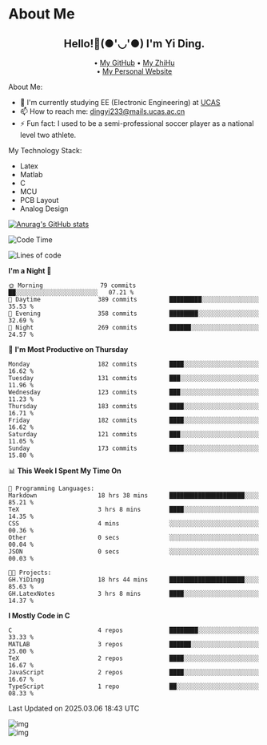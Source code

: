 # About Me

<h2 style="text-align:center;"> Hello!👋(●'◡'●) I'm Yi Ding.</h2>

<div style="text-align:center;">
  • <a href="https://github.com/YiDingg">My GitHub</a>
  • <a href="https://www.zhihu.com/people/YiDingg">My ZhiHu</a><br>
  • <a href="https://yidingg.github.io/YiDingg">My Personal Website</a><br>
</div>

About Me:
- 🔭 I'm currently studying EE (Electronic Engineering) at [UCAS](https://www.ucas.ac.cn/)
- 📫 How to reach me: dingyi233@mails.ucas.ac.cn
- ⚡ Fun fact: I used to be a semi-professional soccer player as a national level two athlete.

My Technology Stack:
- Latex
- Matlab
- C
- MCU
- PCB Layout
- Analog Design


[![Anurag's GitHub stats](https://github-readme-stats.vercel.app/api?username=YiDingg)](https://github.com/anuraghazra/github-readme-stats)

<!--START_SECTION:waka-->
![Code Time](http://img.shields.io/badge/Code%20Time-975%20hrs%2031%20mins-blue)

![Lines of code](https://img.shields.io/badge/From%20Hello%20World%20I%27ve%20Written-747.7%20thousand%20lines%20of%20code-blue)

**I'm a Night 🦉** 

```text
🌞 Morning                79 commits          ██░░░░░░░░░░░░░░░░░░░░░░░   07.21 % 
🌆 Daytime                389 commits         █████████░░░░░░░░░░░░░░░░   35.53 % 
🌃 Evening                358 commits         ████████░░░░░░░░░░░░░░░░░   32.69 % 
🌙 Night                  269 commits         ██████░░░░░░░░░░░░░░░░░░░   24.57 % 
```
📅 **I'm Most Productive on Thursday** 

```text
Monday                   182 commits         ████░░░░░░░░░░░░░░░░░░░░░   16.62 % 
Tuesday                  131 commits         ███░░░░░░░░░░░░░░░░░░░░░░   11.96 % 
Wednesday                123 commits         ███░░░░░░░░░░░░░░░░░░░░░░   11.23 % 
Thursday                 183 commits         ████░░░░░░░░░░░░░░░░░░░░░   16.71 % 
Friday                   182 commits         ████░░░░░░░░░░░░░░░░░░░░░   16.62 % 
Saturday                 121 commits         ███░░░░░░░░░░░░░░░░░░░░░░   11.05 % 
Sunday                   173 commits         ████░░░░░░░░░░░░░░░░░░░░░   15.80 % 
```


📊 **This Week I Spent My Time On** 

```text
💬 Programming Languages: 
Markdown                 18 hrs 38 mins      █████████████████████░░░░   85.21 % 
TeX                      3 hrs 8 mins        ████░░░░░░░░░░░░░░░░░░░░░   14.35 % 
CSS                      4 mins              ░░░░░░░░░░░░░░░░░░░░░░░░░   00.36 % 
Other                    0 secs              ░░░░░░░░░░░░░░░░░░░░░░░░░   00.04 % 
JSON                     0 secs              ░░░░░░░░░░░░░░░░░░░░░░░░░   00.03 % 

🐱‍💻 Projects: 
GH.YiDingg               18 hrs 44 mins      █████████████████████░░░░   85.63 % 
GH.LatexNotes            3 hrs 8 mins        ████░░░░░░░░░░░░░░░░░░░░░   14.37 % 
```

**I Mostly Code in C** 

```text
C                        4 repos             ████████░░░░░░░░░░░░░░░░░   33.33 % 
MATLAB                   3 repos             ██████░░░░░░░░░░░░░░░░░░░   25.00 % 
TeX                      2 repos             ████░░░░░░░░░░░░░░░░░░░░░   16.67 % 
JavaScript               2 repos             ████░░░░░░░░░░░░░░░░░░░░░   16.67 % 
TypeScript               1 repo              ██░░░░░░░░░░░░░░░░░░░░░░░   08.33 % 
```




 Last Updated on 2025.03.06 18:43 UTC
<!--END_SECTION:waka-->

<!-- Coding activity over the last year -->
<div class='center'><img src='https://wakatime.com/share/@YiDingg/260601e0-8e46-41ab-9832-d4d0ae5fd0bd.svg' alt='img'/></div>

<!-- Languages over the last year -->
<div class='center'><img src='https://wakatime.com/share/@YiDingg/99546fa3-4cc3-4808-ab6e-13f38e27aba1.svg' alt='img'/></div>
